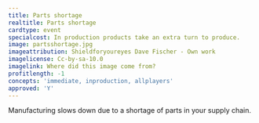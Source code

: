 ```yaml
---
title: Parts shortage
realtitle: Parts shortage
cardtype: event
specialcost: In production products take an extra turn to produce.
image: partsshortage.jpg
imageattribution: Shieldforyoureyes Dave Fischer - Own work
imagelicense: Cc-by-sa-10.0
imagelink: Where did this image come from?
profitlength: -1
concepts: 'immediate, inproduction, allplayers'
approved: 'Y'
---
```


Manufacturing slows down due to a shortage of parts in your supply chain.
